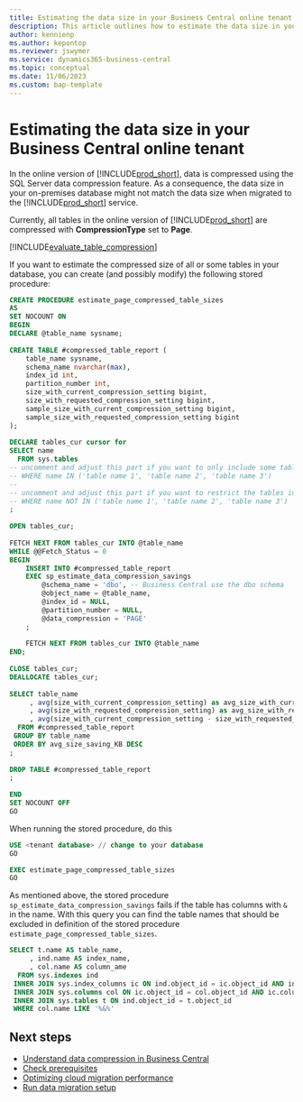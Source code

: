 ```yaml
---
title: Estimating the data size in your Business Central online tenant
description: This article outlines how to estimate the data size in your Business Central online tenant
author: kennienp 
ms.author: kepontop
ms.reviewer: jswymer
ms.service: dynamics365-business-central
ms.topic: conceptual
ms.date: 11/06/2023
ms.custom: bap-template
---
```


# Estimating the data size in your Business Central online tenant

In the online version of [!INCLUDE[prod_short](../developer/includes/prod_short.md)], data is compressed using the SQL Server data compression feature. As a consequence, the data size in your on-premises database might not match the data size when migrated to the [!INCLUDE[prod_short](../developer/includes/prod_short.md)] service.

Currently, all tables in the online version of [!INCLUDE[prod_short](../developer/includes/prod_short.md)] are compressed with **CompressionType** set to **Page**.

[!INCLUDE[evaluate_table_compression](../includes/include_evaluate_table_compression.md)]


If you want to estimate the compressed size of all or some tables in your database, you can create (and possibly modify) the following stored procedure:

```SQL
CREATE PROCEDURE estimate_page_compressed_table_sizes
AS 
SET NOCOUNT ON
BEGIN
DECLARE @table_name sysname;
 
CREATE TABLE #compressed_table_report (
	table_name sysname,
	schema_name nvarchar(max),
	index_id int,
	partition_number int,
	size_with_current_compression_setting bigint,
	size_with_requested_compression_setting bigint,
	sample_size_with_current_compression_setting bigint,
	sample_size_with_requested_compression_setting bigint
);
 
DECLARE tables_cur cursor for 
SELECT name
  FROM sys.tables
-- uncomment and adjust this part if you want to only include some tables in the calculation
-- WHERE name IN ('table name 1', 'table name 2', 'table name 3') 
--
-- uncomment and adjust this part if you want to restrict the tables in the calculation
-- WHERE name NOT IN ('table name 1', 'table name 2', 'table name 3') 
;
 
OPEN tables_cur;
 
FETCH NEXT FROM tables_cur INTO @table_name
WHILE @@Fetch_Status = 0 
BEGIN
    INSERT INTO #compressed_table_report
    EXEC sp_estimate_data_compression_savings
        @schema_name = 'dbo', -- Business Central use the dbo schema
        @object_name = @table_name,
        @index_id = NULL,
        @partition_number = NULL,
        @data_compression = 'PAGE'
    ;
 
    FETCH NEXT FROM tables_cur INTO @table_name
END;
 
CLOSE tables_cur;
DEALLOCATE tables_cur;
 
SELECT table_name
     , avg(size_with_current_compression_setting) as avg_size_with_current_compression_setting_KB
     , avg(size_with_requested_compression_setting) as avg_size_with_requested_compression_setting_KB
     , avg(size_with_current_compression_setting - size_with_requested_compression_setting) AS avg_size_saving_KB
  FROM #compressed_table_report
 GROUP BY table_name
 ORDER BY avg_size_saving_KB DESC 
;
 
DROP TABLE #compressed_table_report
;
 
END
SET NOCOUNT OFF
GO
```


When running the stored procedure, do this

```SQL
USE <tenant database> // change to your database
GO

EXEC estimate_page_compressed_table_sizes
GO
```


As mentioned above, the stored procedure `sp_estimate_data_compression_savings` fails if the table has columns with `&` in the name. With this query you can find the table names that should be excluded in definition of the stored procedure `estimate_page_compressed_table_sizes`.

```SQL
SELECT t.name AS table_name,
     , ind.name AS index_name,
     , col.name AS column_ame
  FROM sys.indexes ind 
 INNER JOIN sys.index_columns ic ON ind.object_id = ic.object_id AND ind.index_id = ic.index_id 
 INNER JOIN sys.columns col ON ic.object_id = col.object_id AND ic.column_id = col.column_id 
 INNER JOIN sys.tables t ON ind.object_id = t.object_id 
 WHERE col.name LIKE '%&%'
```


## Next steps

- [Understand data compression in Business Central](./using-sql-partitioning-and-compression.md)  
- [Check prerequisites](cloud-migration-prerequisites.md)  
- [Optimizing cloud migration performance](migration-optimize-replication.md)  
- [Run data migration setup](migration-setup.md)